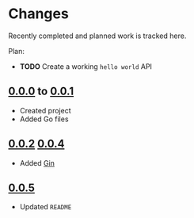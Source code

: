 # Changes
Recently completed and planned work is tracked here.

Plan:
- **TODO** Create a working `hello world` API

## [0.0.0](.) to [0.0.1](.)
- Created project
- Added Go files

## [0.0.2](.) [0.0.4](.)
- Added [Gin](https://gin-gonic.com/docs/quickstart/)

## [0.0.5](.)
- Updated `README`
